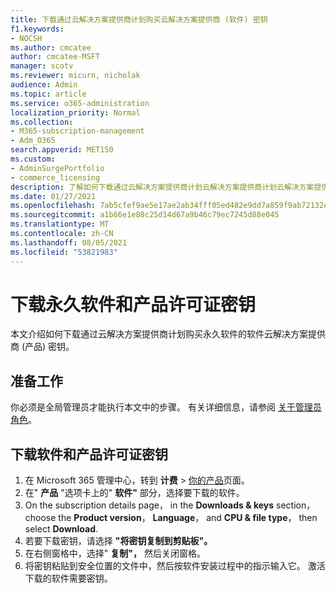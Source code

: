 ```yaml
---
title: 下载通过云解决方案提供商计划购买云解决方案提供商 (软件) 密钥
f1.keywords:
- NOCSH
ms.author: cmcatee
author: cmcatee-MSFT
manager: scotv
ms.reviewer: micurn, nicholak
audience: Admin
ms.topic: article
ms.service: o365-administration
localization_priority: Normal
ms.collection:
- M365-subscription-management
- Adm_O365
search.appverid: MET150
ms.custom:
- AdminSurgePortfolio
- commerce_licensing
description: 了解如何下载通过云解决方案提供商计划云解决方案提供商计划云解决方案提供商 (软件) 密钥。
ms.date: 01/27/2021
ms.openlocfilehash: 7ab5cfef9ae5e17ae2ab34fff05ed482e9dd7a859f9ab72132e9bfc6264bea59
ms.sourcegitcommit: a1b66e1e80c25d14d67a9b46c79ec7245d88e045
ms.translationtype: MT
ms.contentlocale: zh-CN
ms.lasthandoff: 08/05/2021
ms.locfileid: "53821983"
---
```

# <a name="download-perpetual-software-and-product-license-keys"></a>下载永久软件和产品许可证密钥

本文介绍如何下载通过云解决方案提供商计划购买永久软件的软件云解决方案提供商 (产品) 密钥。

## <a name="before-you-begin"></a>准备工作

你必须是全局管理员才能执行本文中的步骤。 有关详细信息，请参阅 [关于管理员角色](../add-users/about-admin-roles.md)。

## <a name="download-software-and-product-license-keys"></a>下载软件和产品许可证密钥

1. 在 Microsoft 365 管理中心，转到 **计费** > <a href="https://go.microsoft.com/fwlink/p/?linkid=842054" target="_blank">你的产品</a>页面。
2. 在" **产品** "选项卡上的" **软件"** 部分，选择要下载的软件。
3. On the subscription details page， in the **Downloads & keys** section， choose the **Product version**， **Language**， and **CPU & file type**， then select **Download**.
4. 若要下载密钥，请选择 **"将密钥复制到剪贴板"。**
5. 在右侧窗格中，选择" **复制"，** 然后关闭窗格。
6. 将密钥粘贴到安全位置的文件中，然后按软件安装过程中的指示输入它。 激活下载的软件需要密钥。
